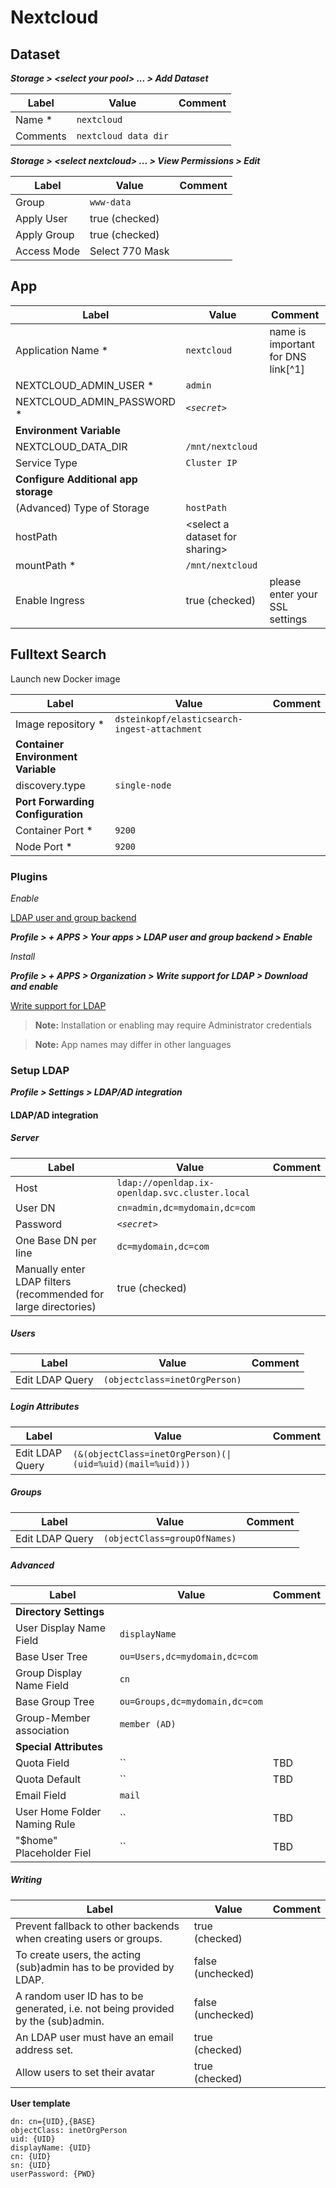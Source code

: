 # Nextcloud

## Dataset

_**Storage > \<select your pool> ... > Add Dataset**_

| Label | Value | Comment |
|--|--|--|
| Name * | `nextcloud` |  |
| Comments | `nextcloud data dir` |  |

_**Storage > \<select nextcloud> ... > View Permissions > Edit**_
  
| Label | Value | Comment |
|--|--|--|
| Group | `www-data` |  |
| Apply User | true (checked) |  |
| Apply Group | true (checked) |  |
| Access Mode | Select 770 Mask |  |
  
## App
  
| Label | Value | Comment |
|--|--|--|
| Application Name * | `nextcloud` | name is important for DNS link[^1] |
| NEXTCLOUD_ADMIN_USER * | `admin` |  |
| NEXTCLOUD_ADMIN_PASSWORD * | _`<secret>`_ |  |
| **Environment Variable**  |  |  |
|  NEXTCLOUD_DATA_DIR  | `/mnt/nextcloud` |  |
| Service Type | `Cluster IP` |  |
| **Configure Additional app storage**  |  |  |
| (Advanced) Type of Storage | `hostPath` |  |
| hostPath | \<select a dataset for sharing> |  |
| mountPath * | `/mnt/nextcloud` |  |
| Enable Ingress | true (checked) | please enter your SSL settings |

## Fulltext Search

Launch new Docker image

| Label | Value | Comment |
|--|--|--|
| Image repository * | `dsteinkopf/elasticsearch-ingest-attachment` | |
| **Container Environment Variable**  |  |  |
|  discovery.type  | `single-node` |  |
| **Port Forwarding Configuration**  |  |  |
|  Container Port *  | `9200` |  |
|  Node Port * | `9200` |  |

### Plugins

*Enable*

[LDAP user and group backend](https://docs.nextcloud.com/server/22/admin_manual/configuration_user/user_auth_ldap.html#)

_**Profile > + APPS > Your apps > LDAP user and group backend > Enable**_

*Install*

_**Profile > + APPS > Organization > Write support for LDAP > Download and enable**_

[Write support for LDAP](https://apps.nextcloud.com/apps/ldap_write_support)


> **Note:** Installation or enabling may require Administrator credentials

> **Note:** App names may differ in other languages

### Setup LDAP

_**Profile > Settings > LDAP/AD integration**_

#### LDAP/AD integration

##### Server
| Label | Value | Comment |
|--|--|--|
| Host| `ldap://openldap.ix-openldap.svc.cluster.local` |  |
| User DN | `cn=admin,dc=mydomain,dc=com` |  |
| Password | _`<secret>`_ |  |
| One Base DN per line | `dc=mydomain,dc=com` |  |
| Manually enter LDAP filters (recommended for large directories) | true (checked) |  |

##### Users
| Label | Value | Comment |
|--|--|--|
| Edit LDAP Query | `(objectclass=inetOrgPerson)` |  |

##### Login Attributes
| Label | Value | Comment |
|--|--|--|
| Edit LDAP Query | `(&(objectClass=inetOrgPerson)(\|(uid=%uid)(mail=%uid)))` |  |

##### Groups
| Label | Value | Comment |
|--|--|--|
| Edit LDAP Query | `(objectClass=groupOfNames)` |  |

##### Advanced
| Label | Value | Comment |
|--|--|--|
| **Directory Settings** |
| User Display Name Field | `displayName` |  |
| Base User Tree | `ou=Users,dc=mydomain,dc=com` |  |
| Group Display Name Field | `cn` |  |
| Base Group Tree | `ou=Groups,dc=mydomain,dc=com` |  |
| Group-Member association | `member (AD)` |  |
| **Special Attributes** |
| Quota Field | `` | TBD |
| Quota Default | `` | TBD |
| Email Field | `mail` |  |
| User Home Folder Naming Rule | `` | TBD |
| "$home" Placeholder Fiel | `` | TBD |

##### Writing
| Label | Value | Comment |
|--|--|--|
| Prevent fallback to other backends when creating users or groups. | true (checked) |  |
| To create users, the acting (sub)admin has to be provided by LDAP. | false (unchecked) |  |
| A random user ID has to be generated, i.e. not being provided by the (sub)admin. | false (unchecked) |  |
| An LDAP user must have an email address set. | true (checked) |  |
| Allow users to set their avatar | true (checked) |  |

**User template**
```ldif
dn: cn={UID},{BASE}
objectClass: inetOrgPerson
uid: {UID}
displayName: {UID}
cn: {UID}
sn: {UID}
userPassword: {PWD}
```
